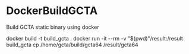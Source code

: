 # DockerBuildGCTA
Build GCTA static binary using docker

docker build -t build_gcta .
docker run -it --rm -v "$(pwd)"/result:/result build_gcta cp /home/gcta/build/gcta64 /result/gcta64